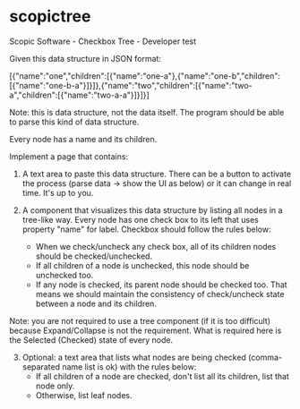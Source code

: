 # scopictree
Scopic Software - Checkbox Tree - Developer test

Given this data structure in JSON format:
 
[{"name":"one","children":[{"name":"one-a"},{"name":"one-b","children":[{"name":"one-b-a"}]}]},{"name":"two","children":[{"name":"two-a","children":[{"name":"two-a-a"}]}]}]
 
Note: this is data structure, not the data itself. The program should be able to parse this kind of data structure.
 
Every node has a name and its children.
 
Implement a page that contains:
 
1. A text area to paste this data structure. There can be a button to activate the process (parse data -> show the UI as below) or it can change in real time. It's up to you.
 
2. A component that visualizes this data structure by listing all nodes in a tree-like way. Every node has one check box to its left that uses property "name" for label. Checkbox should follow the rules below:
    - When we check/uncheck any check box, all of its children nodes should be checked/unchecked.
    - If all children of a node is unchecked, this node should be unchecked too.
    - If any node is checked, its parent node should be checked too. That means we should maintain the consistency of check/uncheck state between a node and its children.
 
Note: you are not required to use a tree component (if it is too difficult) because Expand/Collapse is not the requirement. What is required here is the Selected (Checked) state of every node.
 
3. Optional: a text area that lists what nodes are being checked (comma-separated name list is ok) with the rules below:
    - If all children of a node are checked, don't list all its children, list that node only.
    - Otherwise, list leaf nodes.
